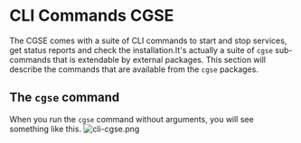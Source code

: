 
# CLI Commands CGSE

The CGSE comes with a suite of CLI commands to start and stop services, get 
status reports and check the installation.It's actually a suite of `cgse` 
sub-commands that is extendable by external packages. This section will 
describe the commands that are available from the `cgse` packages.

## The `cgse` command

When you run the `cgse` command without arguments, you will see something 
like this.
![cli-cgse.png](../images/cli-cgse.png)
